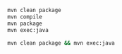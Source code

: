 ```sh
mvn clean package
mvn compile
mvn package
mvn exec:java
```


```sh
mvn clean package && mvn exec:java
```